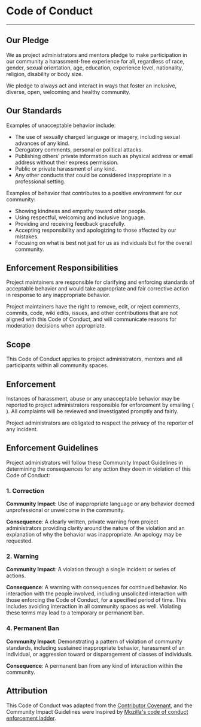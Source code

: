 # Code of Conduct

---

## Our Pledge

We as project administrators and mentors pledge to make participation in our
community a harassment-free experience for all, regardless of race, gender,
sexual orientation, age, education, experience level, nationality, religion,
disability or body size.

We pledge to always act and interact in ways that foster an inclusive, diverse,
open, welcoming and healthy community.

## Our Standards

Examples of unacceptable behavior include:

- The use of sexually charged language or imagery, including sexual advances of
  any kind.
- Derogatory comments, personal or political attacks.
- Publishing others' private information such as physical address or email
  address without their express permission.
- Public or private harassment of any kind.
- Any other conducts that could be considered inappropriate in a professional
  setting.

Examples of behavior that contributes to a positive environment for our
community:

- Showing kindness and empathy toward other people.
- Using respectful, welcoming and inclusive language.
- Providing and receiving feedback gracefully.
- Accepting responsibility and apologizing to those affected by our mistakes.
- Focusing on what is best not just for us as individuals but for the overall
  community.

## Enforcement Responsibilities

Project maintainers are responsible for clarifying and enforcing standards of
acceptable behavior and would take appropriate and fair corrective action in
response to any inappropriate behavior.

Project maintainers have the right to remove, edit, or reject comments, commits,
code, wiki edits, issues, and other contributions that are not aligned with this
Code of Conduct, and will communicate reasons for moderation decisions when
appropriate.

## Scope

This Code of Conduct applies to project administrators, mentors and all
participants within all community spaces.

## Enforcement

Instances of harassment, abuse or any unacceptable behavior may be reported to
project administrators responsible for enforcement by emailing ( ). All
complaints will be reviewed and investigated promptly and fairly.

Project administrators are obligated to respect the privacy of the reporter of
any incident.

## Enforcement Guidelines

Project administrators will follow these Community Impact Guidelines in
determining the consequences for any action they deem in violation of this Code
of Conduct:

### 1. Correction

**Community Impact**: Use of inappropriate language or any behavior deemed
unprofessional or unwelcome in the community.

**Consequence**: A clearly written, private warning from project administrators
providing clarity around the nature of the violation and an explanation of why
the behavior was inappropriate. An apology may be requested.

### 2. Warning

**Community Impact**: A violation through a single incident or series of
actions.

**Consequence**: A warning with consequences for continued behavior. No
interaction with the people involved, including unsolicited interaction with
those enforcing the Code of Conduct, for a specified period of time. This
includes avoiding interaction in all community spaces as well. Violating these
terms may lead to a temporary or permanent ban.

### 4. Permanent Ban

**Community Impact**: Demonstrating a pattern of violation of community
standards, including sustained inappropriate behavior, harassment of an
individual, or aggression toward or disparagement of classes of individuals.

**Consequence**: A permanent ban from any kind of interaction within the
community.

## Attribution

This Code of Conduct was adapted from the
[Contributor Covenant](https://www.contributor-covenant.org), and the Community
Impact Guidelines were inspired by
[Mozilla's code of conduct enforcement ladder](https://github.com/mozilla/diversity).
